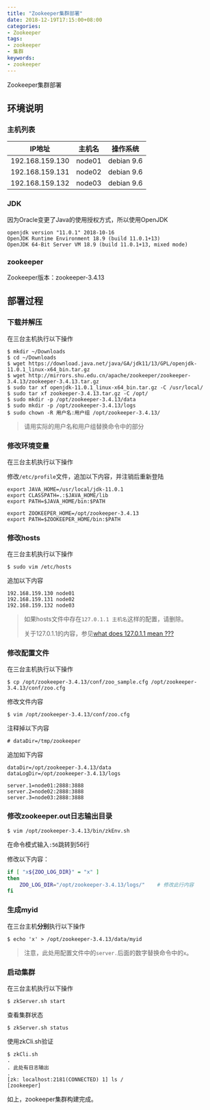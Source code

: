 ```yaml
---
title: "Zookeeper集群部署"
date: 2018-12-19T17:15:00+08:00
categories:
- Zookeeper
tags:
- zookeeper
- 集群
keywords:
- zookeeper
---
```


Zookeeper集群部署

<!--more-->

## 环境说明

### 主机列表

| IP地址 | 主机名 | 操作系统 |
|:---:|:---:|:---:|
|192.168.159.130|node01| debian 9.6 |
|192.168.159.131|node02| debian 9.6 |
|192.168.159.132|node03| debian 9.6 |

### JDK

因为Oracle变更了Java的使用授权方式，所以使用OpenJDK

```text
openjdk version "11.0.1" 2018-10-16
OpenJDK Runtime Environment 18.9 (build 11.0.1+13)
OpenJDK 64-Bit Server VM 18.9 (build 11.0.1+13, mixed mode)
```
### zookeeper

Zookeeper版本：zookeeper-3.4.13


## 部署过程

### 下载并解压

在三台主机执行以下操作

```text
$ mkdir ~/Downloads
$ cd ~/Downloads
$ wget https://download.java.net/java/GA/jdk11/13/GPL/openjdk-11.0.1_linux-x64_bin.tar.gz
$ wget http://mirrors.shu.edu.cn/apache/zookeeper/zookeeper-3.4.13/zookeeper-3.4.13.tar.gz
$ sudo tar xf openjdk-11.0.1_linux-x64_bin.tar.gz -C /usr/local/
$ sudo tar xf zookeeper-3.4.13.tar.gz -C /opt/
$ sudo mkdir -p /opt/zookeeper-3.4.13/data
$ sudo mkdir -p /opt/zookeeper-3.4.13/logs
$ sudo chown -R 用户名:用户组 /opt/zookeeper-3.4.13/
```

> 请用实际的用户名和用户组替换命令中的部分

### 修改环境变量

在三台主机执行以下操作

修改`/etc/profile`文件，追加以下内容，并注销后重新登陆

```text
export JAVA_HOME=/usr/local/jdk-11.0.1
export CLASSPATH=.:$JAVA_HOME/lib
export PATH=$JAVA_HOME/bin:$PATH

export ZOOKEEPER_HOME=/opt/zookeeper-3.4.13
export PATH=$ZOOKEEPER_HOME/bin:$PATH
```

### 修改hosts

在三台主机执行以下操作

```text
$ sudo vim /etc/hosts
```

追加以下内容

```text
192.168.159.130	node01
192.168.159.131	node02
192.168.159.132	node03
```

> 如果hosts文件中存在`127.0.1.1 主机名`这样的配置，请删除。
>
> 关于127.0.1.1的内容，参见[what does 127.0.1.1 mean ??? ](https://www.linuxquestions.org/questions/linux-networking-3/what-does-127-0-1-1-mean-623421/)


### 修改配置文件

在三台主机执行以下操作

```text
$ cp /opt/zookeeper-3.4.13/conf/zoo_sample.cfg /opt/zookeeper-3.4.13/conf/zoo.cfg 
```

修改文件内容

```text
$ vim /opt/zookeeper-3.4.13/conf/zoo.cfg 
```

注释掉以下内容

```text
# dataDir=/tmp/zookeeper
```

追加如下内容

```text
dataDir=/opt/zookeeper-3.4.13/data
dataLogDir=/opt/zookeeper-3.4.13/logs

server.1=node01:2888:3888
server.2=node02:2888:3888
server.3=node03:2888:3888
```

### 修改zookeeper.out日志输出目录

```text
$ vim /opt/zookeeper-3.4.13/bin/zkEnv.sh 
```

在命令模式输入`:56`跳转到56行

修改以下内容：

```bash
if [ "x${ZOO_LOG_DIR}" = "x" ]
then
    ZOO_LOG_DIR="/opt/zookeeper-3.4.13/logs/"    # 修改此行内容
fi

```

### 生成myid

在三台主机**分别**执行以下操作

```text
$ echo 'x' > /opt/zookeeper-3.4.13/data/myid
```
> 注意，此处用配置文件中的`server.`后面的数字替换命令中的`x`。


### 启动集群

在三台主机执行以下操作

```text
$ zkServer.sh start 
```

查看集群状态

```text
$ zkServer.sh status
```

使用zkCli.sh验证

```text
$ zkCli.sh
.
. 此处有日志输出
.
[zk: localhost:2181(CONNECTED) 1] ls /
[zookeeper]
```

如上，zookeeper集群构建完成。

